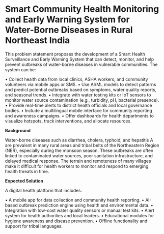 # **Smart Community Health Monitoring and Early Warning System for Water-Borne Diseases in Rural Northeast India**

This problem statement proposes the development of a Smart Health Surveillance and Early Warning System that can detect, monitor, and help prevent outbreaks of water-borne diseases in vulnerable communities. The system can be:

• Collect health data from local clinics, ASHA workers, and community volunteers via mobile apps or SMS.
• Use AI/ML models to detect patterns and predict potential outbreaks based on symptoms, water quality reports, and seasonal trends.
• Integrate with water testing kits or IoT sensors to monitor water source contamination (e.g., turbidity, pH, bacterial presence).
• Provide real-time alerts to district health officials and local governance bodies.
• Include a multilingual mobile interface for community reporting and awareness campaigns.
• Offer dashboards for health departments to visualize hotspots, track interventions, and allocate resources.

**Background**

Water-borne diseases such as diarrhea, cholera, typhoid, and hepatitis A are prevalent in many rural areas and tribal belts of the Northeastern Region (NER), especially during the monsoon season. These outbreaks are often linked to contaminated water sources, poor sanitation infrastructure, and delayed medical response. The terrain and remoteness of many villages make it difficult for health workers to monitor and respond to emerging health threats in time.

**Expected Solution**

A digital health platform that includes:

• A mobile app for data collection and community health reporting.
• AI-based outbreak prediction engine using health and environmental data.
• Integration with low-cost water quality sensors or manual test kits.
• Alert system for health authorities and local leaders.
• Educational modules for hygiene awareness and disease prevention.
• Offline functionality and support for tribal languages.
